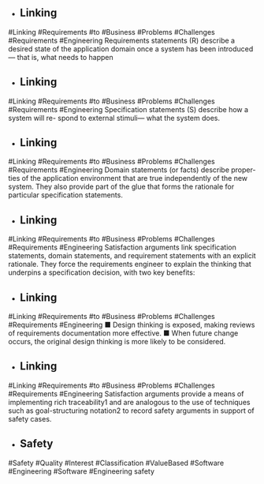 - ## Linking
#Linking #Requirements #to #Business #Problems #Challenges #Requirements #Engineering 
Requirements statements (R) describe a desired state of the application domain once a system has been introduced— that is, what needs to happen

- ## Linking
#Linking #Requirements #to #Business #Problems #Challenges #Requirements #Engineering 
Specification statements (S) describe how a system will re- spond to external stimuli— what the system does.

- ## Linking
#Linking #Requirements #to #Business #Problems #Challenges #Requirements #Engineering 
Domain statements (or facts) describe proper- ties of the application environment that are true independently of the new system. They also provide part of the glue that forms the rationale for particular specification statements.

- ## Linking
#Linking #Requirements #to #Business #Problems #Challenges #Requirements #Engineering 
Satisfaction arguments link specification statements, domain statements, and requirement statements with an explicit rationale. They force the requirements engineer to explain the thinking that underpins a specification decision, with two key benefits:

- ## Linking
#Linking #Requirements #to #Business #Problems #Challenges #Requirements #Engineering 
■ Design thinking is exposed, making reviews of requirements documentation more effective. ■ When future change occurs, the original design thinking is more likely to be considered.

- ## Linking
#Linking #Requirements #to #Business #Problems #Challenges #Requirements #Engineering 
Satisfaction arguments provide a means of implementing rich traceability1 and are analogous to the use of techniques such as goal-structuring notation2 to record safety arguments in support of safety cases.

- ## Safety
#Safety #Quality #Interest #Classification #ValueBased #Software #Engineering #Software #Engineering 
safety

